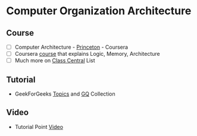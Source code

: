 # Computer Organization Architecture

## Course 
- [ ] Computer Architecture - [Princeton](https://www.coursera.org/learn/comparch) - Coursera
- [ ] Coursera [course](https://www.coursera.org/learn/build-a-computer/) that explains Logic, Memory, Architecture
- [ ] Much more on [Class Central](https://www.class-central.com/search?q=computer+organization+architecture) List

## Tutorial
* GeekForGeeks [Topics](https://www.geeksforgeeks.org/computer-organization-and-architecture-tutorials/)  and [GQ](https://www.geeksforgeeks.org/computer-organization-and-architecture-gq/) Collection 

## Video
* Tutorial Point [Video](https://www.tutorialspoint.com/computer_organization/index.asp)
